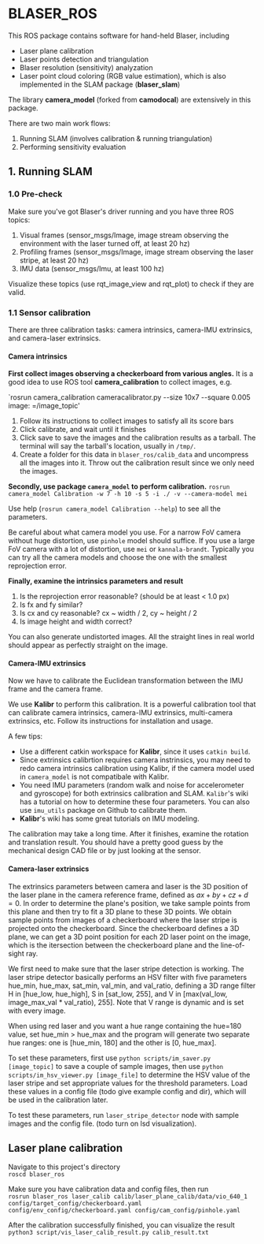 # BLASER_ROS

This ROS package contains software for hand-held Blaser, including

* Laser plane calibration
* Laser points detection and triangulation
* Blaser resolution (sensitivity) analyzation
* Laser point cloud coloring (RGB value estimation), which is also implemented
  in the SLAM package (**blaser_slam**)

The library **camera_model** (forked from **camodocal**) are extensively in this
package.

There are two main work flows:

1. Running SLAM (involves calibration & running triangulation)
2. Performing sensitivity evaluation

## 1. Running SLAM

### 1.0 Pre-check

Make sure you've got Blaser's driver running and you have three ROS topics:

1. Visual frames (sensor_msgs/Image, image stream observing the environment with
   the laser turned off, at least 20 hz)
2. Profiling frames (sensor_msgs/Image, image stream observing the laser stripe,
   at least 20 hz)
3. IMU data (sensor_msgs/Imu, at least 100 hz)

Visualize these topics (use rqt_image_view and rqt_plot) to check if they are
valid.

### 1.1 Sensor calibration

There are three calibration tasks: camera intrinsics, camera-IMU extrinsics, and
camera-laser extrinsics.

#### Camera intrinsics

**First collect images observing a checkerboard from various angles.**
It is a good idea to use ROS tool **camera_calibration** to collect images, e.g.

`rosrun camera_calibration cameracalibrator.py --size 10x7 --square 0.005 image:
=/image_topic'

1. Follow its instructions to collect images to satisfy all its score bars
2. Click calibrate, and wait until it finishes
3. Click save to save the images and the calibration results as a tarball. The
   terminal will say the tarball's location, usually in `/tmp/`.
4. Create a folder for this data in `blaser_ros/calib_data` and uncompress all
   the images into it. Throw out the calibration result since we only need the
   images.

**Secondly, use package `camera_model` to perform calibration.**
`rosrun camera_model Calibration -w 7 -h 10 -s 5 -i ./ -v --camera-model mei`

Use help (`rosrun camera_model Calibration --help`) to see all the parameters.

Be careful about what camera model you use. For a narrow FoV camera without huge
distortion, use `pinhole` model should suffice. If you use a large FoV camera
with a lot of distortion, use `mei` or `kannala-brandt`. Typically you can try
all the camera models and choose the one with the smallest reprojection error.

**Finally, examine the intrinsics parameters and result**

1. Is the reprojection error reasonable? (should be at least < 1.0 px)
2. Is fx and fy similar?
3. Is cx and cy reasonable? cx ~ width / 2, cy ~ height / 2
4. Is image height and width correct?

You can also generate undistorted images. All the straight lines in real world
should appear as perfectly straight on the image.

#### Camera-IMU extrinsics

Now we have to calibrate the Euclidean transformation between the IMU frame and
the camera frame.

We use **Kalibr** to perform this calibration. It is a powerful calibration tool
that can calibrate camera intrinsics, camera-IMU extrinsics, multi-camera
extrinsics, etc. Follow its instructions for installation and usage.

A few tips:

* Use a different catkin workspace for **Kalibr**, since it uses `catkin build`.
* Since extrinsics calibrtion requires camera instrinsics, you may need to redo
  camera intrinsics calibration using Kalibr, if the camera model used in
  `camera_model` is not compatibale with Kalibr.
* You need IMU parameters (random walk and noise for accelerometer and
  gyroscope)
  for both extrinsics calibration and SLAM. `Kalibr`'s wiki has a tutorial on
  how to determine these four parameters. You can also use `imu_utils` package
  on Github to calibrate them.
* **Kalibr**'s wiki has some great tutorials on IMU modeling.

The calibration may take a long time. After it finishes, examine the rotation
and translation result. You should have a pretty good guess by the mechanical
design CAD file or by just looking at the sensor.

#### Camera-laser extrinsics

The extrinsics parameters between camera and laser is the 3D position of the
laser plane in the camera reference frame, defined as $ax + by + cz + d = 0$. In
order to determine the plane's position, we take sample points from this plane
and then try to fit a 3D plane to these 3D points. We obtain sample points from
images of a checkerboard where the laser stripe is projected onto the
checkerboard. Since the checkerboard defines a 3D plane, we can get a 3D point
position for each 2D laser point on the image, which is the itersection between
the checkerboard plane and the line-of-sight ray.

We first need to make sure that the laser stripe detection is working. The laser
stripe detector basically performs an HSV filter with five parameters hue_min,
hue_max, sat_min, val_min, and val_ratio, defining a 3D range filter H in \[hue_low,
hue_high\], S in \[sat_low, 255\], and V in 
\[max(val_low, image_max_val * val_ratio), 255\]. Note that V range is dynamic 
and is set with every image.

When using red laser and you want a hue range containing the hue=180 value,
set hue_min > hue_max and the program will generate two separate hue ranges: 
one is \[hue_min, 180\] and the other is \[0, hue_max\]. 


To set these parameters, first use `python scripts/im_saver.py [image_topic]` to
save a couple of sample images, then use `python scripts/im_hsv_viewer.py
[image_file]` to determine the HSV value of the laser stripe and set appropriate
values for the threshold parameters. Load these values in a config file (todo
give example config and dir), which will be used in the calibration later.

To test these parameters, run `laser_stripe_detector` node with sample images
and the config file. (todo turn on lsd visualization).

## Laser plane calibration

Navigate to this project's directory  
`roscd blaser_ros`

Make sure you have calibration data and config files, then run  
`rosrun blaser_ros laser_calib calib/laser_plane_calib/data/vio_640_1 config/target_config/checkerboard.yaml config/env_config/checkerboard.yaml config/cam_config/pinhole.yaml`

After the calibration successfully finished, you can visualize the result  
`python3 script/vis_laser_calib_result.py calib_result.txt`
